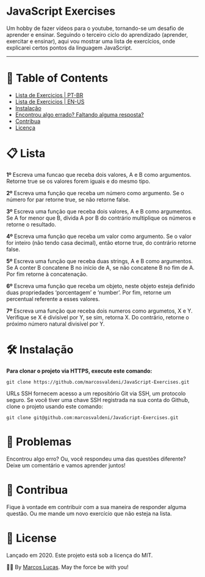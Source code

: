 # JavaScript Exercises

Um hobby de fazer vídeos para o youtube, tornando-se um desafio de aprender e ensinar. 
Seguindo o terceiro ciclo do aprendizado (aprender, exercitar e ensinar),
aqui vou mostrar uma lista de exercícios, onde explicarei certos pontos da linguagem JavaScript.



---

# :pushpin: Table of Contents
* [Lista de Exercicios | PT-BR](#clipboard-lista)
* [Lista de Exercicios | EN-US](https://github.com/marcosvaldeni/JavaScript-Exercises/README.md)
* [Instalação](#hammer_and_wrench-instalação)
* [Encontrou algo errado? Faltando alguma resposta?](#bug-problemas)
* [Contribua](#handshake-contribua)
* [Licença](#scroll-License)

# :clipboard: Lista
**1º** Escreva uma funcao que receba dois valores, A e B como argumentos. Retorne true se os valores forem iguais e do mesmo tipo.

**2º** Escreva uma função que receba um número como argumento. Se o número for par retorne true, se não retorne false. 

**3º** Escreva uma função que receba dois valores, A e B como argumentos. Se A for menor que B, dívida A por B do contrário multiplique os números e retorne o resultado. 

**4º** Escreva uma função que receba um valor como argumento. Se o valor for  inteiro (não tendo casa decimal), então etorne true, do contrário retorne false.

**5º** Escreva uma função que receba duas strings, A e B como argumentos. Se A conter B concatene B no início de A, se não concatene B no fim de A. Por fim retorne à concatenação.

**6º** Escreva uma função que receba um objeto, neste objeto esteja definido duas propriedades ‘porcentagem’ e ‘number’. Por fim, retorne um percentual referente a esses valores.

**7º** Escreva uma função que receba dois numeros como argumetos, X e Y. Verifique se X é divisível por Y, se sim, retorna X. Do contrário, retorne o próximo número natural divisível por Y.

# :hammer_and_wrench: Instalação

**Para clonar o projeto via HTTPS, execute este comando:**

```git clone https://github.com/marcosvaldeni/JavaScript-Exercises.git```

URLs SSH fornecem acesso a um repositório Git via SSH, um protocolo seguro. Se você tiver uma chave SSH registrada na sua conta do Github, clone o projeto usando este comando:

```git clone git@github.com:marcosvaldeni/JavaScript-Exercises.git```

# :bug: Problemas

Encontrou algo erro? Ou, você respondeu uma das questões diferente? Deixe um comentário e vamos aprender juntos! 

# :handshake: Contribua

Fique à vontade em contribuir com a sua maneira de responder alguma questão. Ou me mande um novo exercício que não esteja na lista. 

# :scroll: License

Lançado em 2020. Este projeto está sob a licença do MIT.

🖖🏻 By [Marcos Lucas](https://github.com/marcosvaldeni). May the force be with you! 
